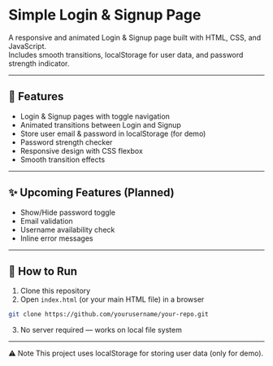# Simple Login & Signup Page

A responsive and animated Login & Signup page built with HTML, CSS, and JavaScript.  
Includes smooth transitions, localStorage for user data, and password strength indicator.

---

## 🚀 Features

- Login & Signup pages with toggle navigation
- Animated transitions between Login and Signup
- Store user email & password in localStorage (for demo)
- Password strength checker
- Responsive design with CSS flexbox
- Smooth transition effects

---

## ✨ Upcoming Features (Planned)

- Show/Hide password toggle
-  Email validation
- Username availability check
- Inline error messages

---

## 🔧 How to Run

1. Clone this repository
2. Open `index.html` (or your main HTML file) in a browser

```bash
git clone https://github.com/yourusername/your-repo.git
```
3. No server required — works on local file system

---
⚠️ Note
This project uses localStorage for storing user data (only for demo).
